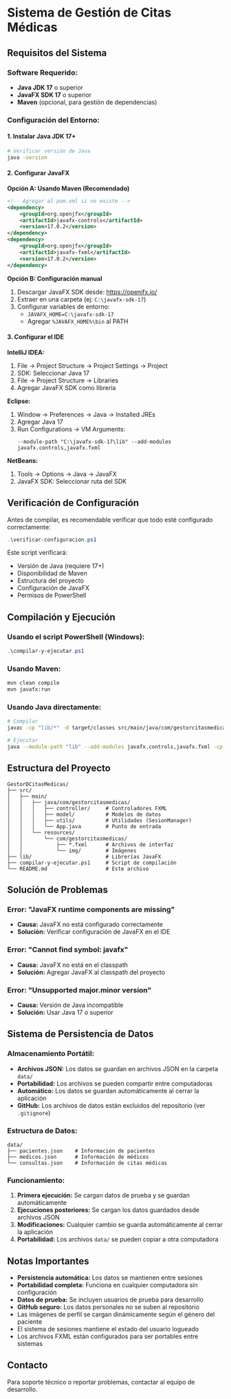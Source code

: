 # Sistema de Gestión de Citas Médicas

## Requisitos del Sistema

### Software Requerido:
- **Java JDK 17** o superior
- **JavaFX SDK 17** o superior
- **Maven** (opcional, para gestión de dependencias)

### Configuración del Entorno:

#### 1. Instalar Java JDK 17+
```bash
# Verificar versión de Java
java -version
```

#### 2. Configurar JavaFX
**Opción A: Usando Maven (Recomendado)**
```xml
<!-- Agregar al pom.xml si no existe -->
<dependency>
    <groupId>org.openjfx</groupId>
    <artifactId>javafx-controls</artifactId>
    <version>17.0.2</version>
</dependency>
<dependency>
    <groupId>org.openjfx</groupId>
    <artifactId>javafx-fxml</artifactId>
    <version>17.0.2</version>
</dependency>
```

**Opción B: Configuración manual**
1. Descargar JavaFX SDK desde: https://openjfx.io/
2. Extraer en una carpeta (ej: `C:\javafx-sdk-17`)
3. Configurar variables de entorno:
   - `JAVAFX_HOME=C:\javafx-sdk-17`
   - Agregar `%JAVAFX_HOME%\bin` al PATH

#### 3. Configurar el IDE

**IntelliJ IDEA:**
1. File → Project Structure → Project Settings → Project
2. SDK: Seleccionar Java 17
3. File → Project Structure → Libraries
4. Agregar JavaFX SDK como librería

**Eclipse:**
1. Window → Preferences → Java → Installed JREs
2. Agregar Java 17
3. Run Configurations → VM Arguments:
   ```
   --module-path "C:\javafx-sdk-17\lib" --add-modules javafx.controls,javafx.fxml
   ```

**NetBeans:**
1. Tools → Options → Java → JavaFX
2. JavaFX SDK: Seleccionar ruta del SDK

## Verificación de Configuración

Antes de compilar, es recomendable verificar que todo esté configurado correctamente:

```powershell
.\verificar-configuracion.ps1
```

Este script verificará:
- Versión de Java (requiere 17+)
- Disponibilidad de Maven
- Estructura del proyecto
- Configuración de JavaFX
- Permisos de PowerShell

## Compilación y Ejecución

### Usando el script PowerShell (Windows):
```powershell
.\compilar-y-ejecutar.ps1
```

### Usando Maven:
```bash
mvn clean compile
mvn javafx:run
```

### Usando Java directamente:
```bash
# Compilar
javac -cp "lib/*" -d target/classes src/main/java/com/gestorcitasmedicas/**/*.java

# Ejecutar
java --module-path "lib" --add-modules javafx.controls,javafx.fxml -cp "target/classes;lib/*" com.gestorcitasmedicas.App
```

## Estructura del Proyecto

```
GestorDCitasMedicas/
├── src/
│   ├── main/
│   │   ├── java/com/gestorcitasmedicas/
│   │   │   ├── controller/     # Controladores FXML
│   │   │   ├── model/          # Modelos de datos
│   │   │   ├── utils/          # Utilidades (SesionManager)
│   │   │   └── App.java        # Punto de entrada
│   │   └── resources/
│   │       └── com/gestorcitasmedicas/
│   │           ├── *.fxml      # Archivos de interfaz
│   │           └── img/        # Imágenes
├── lib/                        # Librerías JavaFX
├── compilar-y-ejecutar.ps1     # Script de compilación
└── README.md                   # Este archivo
```

## Solución de Problemas

### Error: "JavaFX runtime components are missing"
- **Causa:** JavaFX no está configurado correctamente
- **Solución:** Verificar configuración de JavaFX en el IDE

### Error: "Cannot find symbol: javafx"
- **Causa:** JavaFX no está en el classpath
- **Solución:** Agregar JavaFX al classpath del proyecto

### Error: "Unsupported major.minor version"
- **Causa:** Versión de Java incompatible
- **Solución:** Usar Java 17 o superior

## Sistema de Persistencia de Datos

### **Almacenamiento Portátil:**
- **Archivos JSON:** Los datos se guardan en archivos JSON en la carpeta `data/`
- **Portabilidad:** Los archivos se pueden compartir entre computadoras
- **Automático:** Los datos se guardan automáticamente al cerrar la aplicación
- **GitHub:** Los archivos de datos están excluidos del repositorio (ver `.gitignore`)

### **Estructura de Datos:**
```
data/
├── pacientes.json    # Información de pacientes
├── medicos.json      # Información de médicos
└── consultas.json    # Información de citas médicas
```

### **Funcionamiento:**
1. **Primera ejecución:** Se cargan datos de prueba y se guardan automáticamente
2. **Ejecuciones posteriores:** Se cargan los datos guardados desde archivos JSON
3. **Modificaciones:** Cualquier cambio se guarda automáticamente al cerrar la aplicación
4. **Portabilidad:** Los archivos `data/` se pueden copiar a otra computadora

## Notas Importantes

- **Persistencia automática:** Los datos se mantienen entre sesiones
- **Portabilidad completa:** Funciona en cualquier computadora sin configuración
- **Datos de prueba:** Se incluyen usuarios de prueba para desarrollo
- **GitHub seguro:** Los datos personales no se suben al repositorio
- Las imágenes de perfil se cargan dinámicamente según el género del paciente
- El sistema de sesiones mantiene el estado del usuario logueado
- Los archivos FXML están configurados para ser portables entre sistemas

## Contacto

Para soporte técnico o reportar problemas, contactar al equipo de desarrollo.
